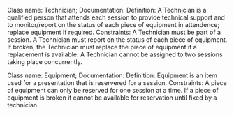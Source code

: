 Class name:
	Technician;
Documentation:
Definition:
	A Technician is a qualified person that attends each session to provide technical support and to monitor/report 		on the status of each piece of equipment in attendence; replace equipment if required.
Constraints:
	A Technician must be part of a session. A Technician must report on the status of each 	piece of equipment. If 			broken, the Technician must replace the piece of equipment if a replacement is available. A Technician 			cannot be assigned to two sessions taking place concurrently.


Class name:
	Equipment;
Documentation:
Definition:
	Equipment is an item used for a presentation that is reservered for a session. 
Constraints:
	A piece of equipment can only be reserved for one session at a time. If a piece of equipment is broken it cannot 	be available for reservation until fixed by a technician.
